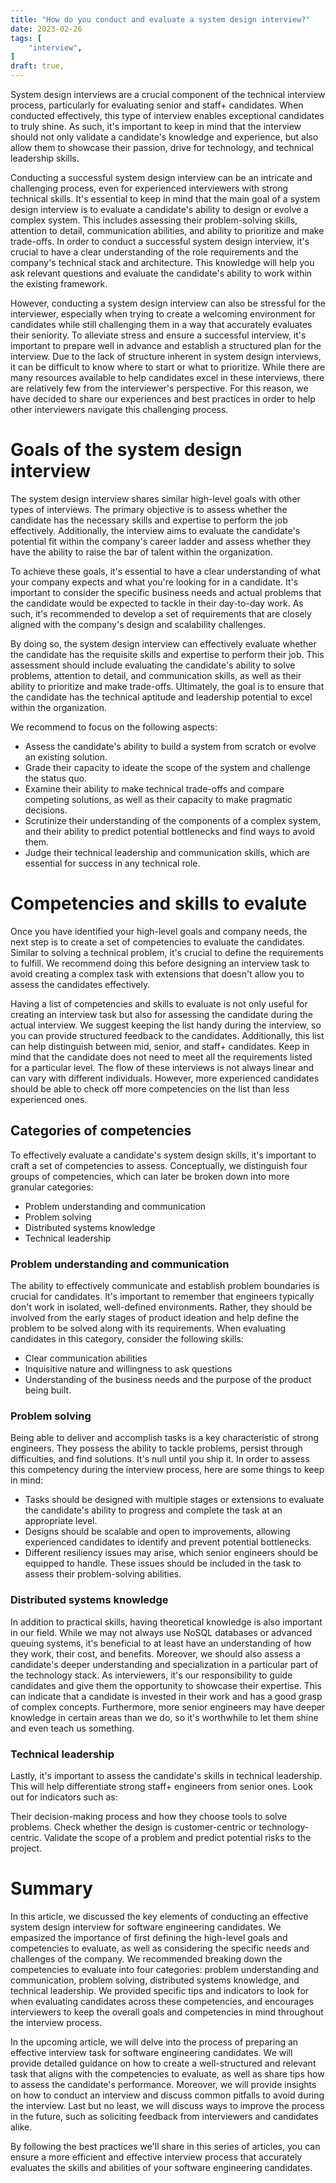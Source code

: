 ```yaml
---
title: "How do you conduct and evaluate a system design interview?"
date: 2023-02-26
tags: [
    "interview",
]
draft: true,
---
```


System design interviews are a crucial component of the technical interview process, particularly for evaluating senior and staff+ candidates. When conducted effectively, this type of interview enables exceptional candidates to truly shine. As such, it's important to keep in mind that the interview should not only validate a candidate's knowledge and experience, but also allow them to showcase their passion, drive for technology, and technical leadership skills.

Conducting a successful system design interview can be an intricate and challenging process, even for experienced interviewers with strong technical skills. It's essential to keep in mind that the main goal of a system design interview is to evaluate a candidate's ability to design or evolve a complex system. This includes assessing their problem-solving skills, attention to detail, communication abilities, and ability to prioritize and make trade-offs. In order to conduct a successful system design interview, it's crucial to have a clear understanding of the role requirements and the company's technical stack and architecture. This knowledge will help you ask relevant questions and evaluate the candidate's ability to work within the existing framework.

However, conducting a system design interview can also be stressful for the interviewer, especially when trying to create a welcoming environment for candidates while still challenging them in a way that accurately evaluates their seniority. To alleviate stress and ensure a successful interview, it's important to prepare well in advance and establish a structured plan for the interview. Due to the lack of structure inherent in system design interviews, it can be difficult to know where to start or what to prioritize. While there are many resources available to help candidates excel in these interviews, there are relatively few from the interviewer's perspective. For this reason, we have decided to share our experiences and best practices in order to help other interviewers navigate this challenging process.

# Goals of the system design interview

The system design interview shares similar high-level goals with other types of interviews. The primary objective is to assess whether the candidate has the necessary skills and expertise to perform the job effectively. Additionally, the interview aims to evaluate the candidate's potential fit within the company's career ladder and assess whether they have the ability to raise the bar of talent within the organization.

To achieve these goals, it's essential to have a clear understanding of what your company expects and what you're looking for in a candidate. It's important to consider the specific business needs and actual problems that the candidate would be expected to tackle in their day-to-day work. As such, it's recommended to develop a set of requirements that are closely aligned with the company's design and scalability challenges.

By doing so, the system design interview can effectively evaluate whether the candidate has the requisite skills and expertise to perform their job. This assessment should include evaluating the candidate's ability to solve problems, attention to detail, and communication skills, as well as their ability to prioritize and make trade-offs. Ultimately, the goal is to ensure that the candidate has the technical aptitude and leadership potential to excel within the organization.

We recommend to focus on the following aspects:
* Assess the candidate's ability to build a system from scratch or evolve an existing solution.
* Grade their capacity to ideate the scope of the system and challenge the status quo.
* Examine their ability to make technical trade-offs and compare competing solutions, as well as their capacity to make pragmatic decisions.
* Scrutinize their understanding of the components of a complex system, and their ability to predict potential bottlenecks and find ways to avoid them.
* Judge their technical leadership and communication skills, which are essential for success in any technical role.

# Competencies and skills to evalute

Once you have identified your high-level goals and company needs, the next step is to create a set of competencies to evaluate the candidates. Similar to solving a technical problem, it's crucial to define the requirements to fulfill. We recommend doing this before designing an interview task to avoid creating a complex task with extensions that doesn't allow you to assess the candidates effectively.

Having a list of competencies and skills to evaluate is not only useful for creating an interview task but also for assessing the candidate during the actual interview. We suggest keeping the list handy during the interview, so you can provide structured feedback to the candidates. Additionally, this list can help distinguish between mid, senior, and staff+ candidates. Keep in mind that the candidate does not need to meet all the requirements listed for a particular level. The flow of these interviews is not always linear and can vary with different individuals. However, more experienced candidates should be able to check off more competencies on the list than less experienced ones.

## Categories of competencies

To effectively evaluate a candidate's system design skills, it's important to craft a set of competencies to assess. Conceptually, we distinguish four groups of competencies, which can later be broken down into more granular categories:
* Problem understanding and communication
* Problem solving
* Distributed systems knowledge
* Technical leadership

### Problem understanding and communication
The ability to effectively communicate and establish problem boundaries is crucial for candidates. It's important to remember that engineers typically don't work in isolated, well-defined environments. Rather, they should be involved from the early stages of product ideation and help define the problem to be solved along with its requirements. When evaluating candidates in this category, consider the following skills:
* Clear communication abilities
* Inquisitive nature and willingness to ask questions
* Understanding of the business needs and the purpose of the product being built.

### Problem solving
Being able to deliver and accomplish tasks is a key characteristic of strong engineers. They possess the ability to tackle problems, persist through difficulties, and find solutions. It's null until you ship it. In order to assess this competency during the interview process, here are some things to keep in mind:
* Tasks should be designed with multiple stages or extensions to evaluate the candidate's ability to progress and complete the task at an appropriate level.
* Designs should be scalable and open to improvements, allowing experienced candidates to identify and prevent potential bottlenecks.
* Different resiliency issues may arise, which senior engineers should be equipped to handle. These issues should be included in the task to assess their problem-solving abilities.

### Distributed systems knowledge
In addition to practical skills, having theoretical knowledge is also important in our field. While we may not always use NoSQL databases or advanced queuing systems, it's beneficial to at least have an understanding of how they work, their cost, and benefits. Moreover, we should also assess a candidate's deeper understanding and specialization in a particular part of the technology stack. As interviewers, it's our responsibility to guide candidates and give them the opportunity to showcase their expertise. This can indicate that a candidate is invested in their work and has a good grasp of complex concepts. Furthermore, more senior engineers may have deeper knowledge in certain areas than we do, so it's worthwhile to let them shine and even teach us something.

### Technical leadership
Lastly, it's important to assess the candidate's skills in technical leadership. This will help differentiate strong staff+ engineers from senior ones. Look out for indicators such as:

Their decision-making process and how they choose tools to solve problems.
Check whether the design is customer-centric or technology-centric.
Validate the scope of a problem and predict potential risks to the project.

# Summary
In this article, we discussed the key elements of conducting an effective system design interview for software engineering candidates. We empasized the importance of first defining the high-level goals and competencies to evaluate, as well as considering the specific needs and challenges of the company. We recommended breaking down the competencies to evaluate into four categories: problem understanding and communication, problem solving, distributed systems knowledge, and technical leadership. We provided specific tips and indicators to look for when evaluating candidates across these competencies, and encourages interviewers to keep the overall goals and competencies in mind throughout the interview process.

In the upcoming article, we will delve into the process of preparing an effective interview task for software engineering candidates. We will provide detailed guidance on how to create a well-structured and relevant task that aligns with the competencies to evaluate, as well as share tips how to assess the candidate's performance. Moreover, we will provide insights on how to conduct an interview and discuss common pitfalls to avoid during the interview. Last but no least, we will discuss ways to improve the process in the future, such as soliciting feedback from interviewers and candidates alike. 

By following the best practices we'll share in this series of articles, you can ensure a more efficient and effective interview process that accurately evaluates the skills and abilities of your software engineering candidates.